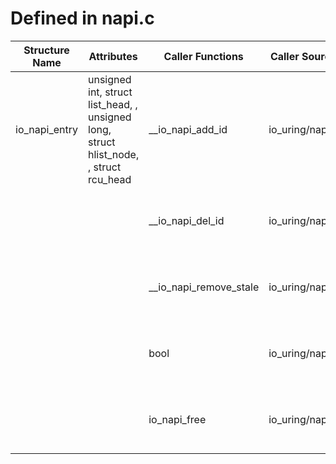 # Defined in napi.c

| Structure Name | Attributes | Caller Functions | Caller Source | Usage |
| - | - | - | - | - |
| io_napi_entry | unsigned int, struct list_head, , unsigned long, struct hlist_node, , struct rcu_head | __io_napi_add_id | io_uring/napi.c | declared local variable, function parameter |
| | | __io_napi_del_id | io_uring/napi.c | declared local variable, function parameter |
| | | __io_napi_remove_stale | io_uring/napi.c | declared local variable, function parameter |
| | | bool | io_uring/napi.c | declared local variable, function parameter |
| | | io_napi_free | io_uring/napi.c | declared local variable, function parameter |
